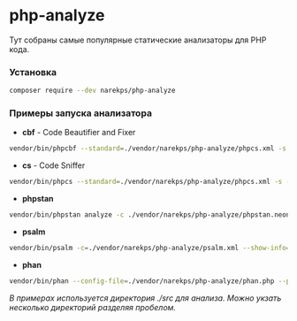 # php-analyze
Тут собраны самые популярные статические анализаторы для PHP кода.

### Установка
```bash
composer require --dev narekps/php-analyze
```

### Примеры запуска анализатора

- **cbf** - Code Beautifier and Fixer
```bash
vendor/bin/phpcbf --standard=./vendor/narekps/php-analyze/phpcs.xml -s -p --colors --extensions=php --encoding=utf-8 --tab-width=4 --no-cache --parallel=100 ./src
```

- **cs** - Code Sniffer
```bash
vendor/bin/phpcs --standard=./vendor/narekps/php-analyze/phpcs.xml -s -p --colors --extensions=php --encoding=utf-8 --tab-width=4 --no-cache --parallel=100 ./src
```

- **phpstan**
```bash
vendor/bin/phpstan analyze -c ./vendor/narekps/php-analyze/phpstan.neon ./src
```

- **psalm**
```bash
vendor/bin/psalm -c=./vendor/narekps/php-analyze/psalm.xml --show-info=false --threads=4 ./src
```

- **phan**
```bash
vendor/bin/phan --config-file=./vendor/narekps/php-analyze/phan.php --processes=4 --progress-bar --directory=./src --directory=./vendor
```

*В примерах используется директория ./src для анализа.
Можно укзать несколько директорий разделяя пробелом.*